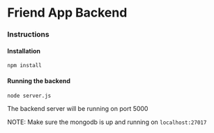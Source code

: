 # Friend App Backend

### Instructions

#### Installation

`npm install`

#### Running the backend

`node server.js`

The backend server will be running on port 5000

NOTE: Make sure the mongodb is up and running on `localhost:27017`
